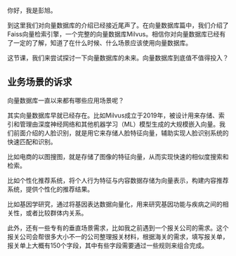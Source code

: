 你好，我是彭旭。

到这里我们对向量数据库的介绍已经接近尾声了。在向量数据库篇中，我们介绍了Faiss向量检索引擎，一个完整的向量数据库Milvus。相信你对向量数据库已经有了一定的了解，知道了在什么时候、什么场景应该使用向量数据库。

这节课，我们来尝试探讨一下向量数据库的未来。向量数据库到底值不值得投入？

## 业务场景的诉求

向量数据库一直以来都有哪些应用场景呢？

其实向量数据库早就已经存在。比如Milvus成立于2019年，被设计用来存储、索引和管理由深度神经网络和其他机器学习（ML）模型生成的大规模嵌入向量。我们前面介绍的人脸识别，就是用它来存储人脸特征向量，辅助实现人脸识别系统的快速匹配和识别。

比如电商的以图搜图，就是存储了图像的特征向量，从而实现快速的相似度搜索和检索。

比如个性化推荐系统，将个人行为特征与内容数据存储为向量表示，构建内容推荐系统，提供个性化的推荐结果。

比如基因学研究，通过将基因表达数据向量化，用来研究基因功能与疾病之间的相关性，或者比较群体内关系。

此外，还有一些专有的垂直场景需求，比如我之前遇到一个报关公司的需求。这个报关公司会帮很多大小不一的公司整理报关材料，根据海关的需求，填写报关单，报关单上大概有150个字段，其中有些字段需要通过一些规则来组合完成。